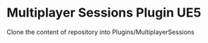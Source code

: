 # Multiplayer Sessions Plugin UE5

Clone the content of repository into Plugins/MultiplayerSessions

